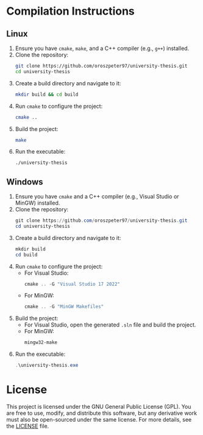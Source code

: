 # Compilation Instructions

## Linux
1. Ensure you have `cmake`, `make`, and a C++ compiler (e.g., `g++`) installed.
2. Clone the repository:
   ```bash
   git clone https://github.com/oroszpeter97/university-thesis.git
   cd university-thesis
   ```
3. Create a build directory and navigate to it:
   ```bash
   mkdir build && cd build
   ```
4. Run `cmake` to configure the project:
   ```bash
   cmake ..
   ```
5. Build the project:
   ```bash
   make
   ```
6. Run the executable:
   ```bash
   ./university-thesis
   ```

## Windows
1. Ensure you have `cmake` and a C++ compiler (e.g., Visual Studio or MinGW) installed.
2. Clone the repository:
   ```powershell
   git clone https://github.com/oroszpeter97/university-thesis.git
   cd university-thesis
   ```
3. Create a build directory and navigate to it:
   ```powershell
   mkdir build
   cd build
   ```
4. Run `cmake` to configure the project:
   - For Visual Studio:
     ```powershell
     cmake .. -G "Visual Studio 17 2022"
     ```
   - For MinGW:
     ```powershell
     cmake .. -G "MinGW Makefiles"
     ```
5. Build the project:
   - For Visual Studio, open the generated `.sln` file and build the project.
   - For MinGW:
     ```powershell
     mingw32-make
     ```
6. Run the executable:
   ```powershell
   .\university-thesis.exe
   ```

# License

This project is licensed under the GNU General Public License (GPL). You are free to use, modify, and distribute this software, but any derivative work must also be open-sourced under the same license. For more details, see the [LICENSE](./LICENSE) file.
